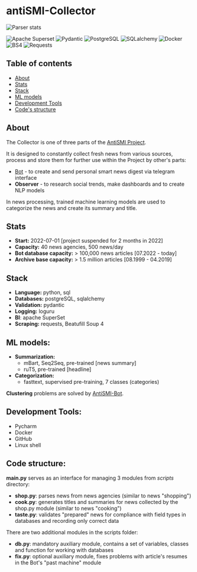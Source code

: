 # antiSMI-Collector
![Parser stats](https://github.com/maxlethal/antiSMI-Collector/blob/master/img/Parser%20stats.png?raw=true)

![Apache Superset](https://img.shields.io/badge/Superset-black?style=flat-square&logo=Superset) ![Pydantic](https://img.shields.io/badge/Pydantic-black?style=flat-square&logo=Pydantic) ![PostgreSQL](https://img.shields.io/badge/PostgreSQL-black?style=flat-square&logo=PostgreSQL) ![SQLalchemy](https://img.shields.io/badge/SQLalchemy-black?style=flat-square&logo=sqlalchemy) ![Docker](https://img.shields.io/badge/Docker-black?style=flat-square&logo=Docker) ![BS4](https://img.shields.io/badge/BeautifulSoup4-black?style=flat-square&logo=BS4) ![Requests](https://img.shields.io/badge/Requests-black?style=flat-square&logo=Requests) 

## Table of contents

* [About](#about)
* [Stats](#stats)
* [Stack](#stack)
* [ML models](#ml-models)
* [Development Tools](#development-tools)
* [Code's structure](#code-structure)


## About

The Collector is one of three parts of the [AntiSMI Project](https://github.com/maxlethal/antiSMI-Project).

It is designed to constantly collect fresh news from various sources, process and store them for further use within the Project by other's parts:
* [Bot](https://github.com/maxlethal/antiSMI-Bot) - to create and send personal smart news digest via telegram interface 
* **Observer** - to research social trends, make dashboards and to create NLP models

In news processing, trained machine learning models are used to categorize the news and create its summary and title.

## Stats
* **Start:** 2022-07-01 [project suspended for 2 months in 2022]
* **Capacity:** 40 news agencies, 500 news/day
* **Bot database capacity:** > 100,000 news articles [07.2022 - today]
* **Archive base capacity:** > 1.5 million articles [08.1999 - 04.2019]

## Stack

* **Language:** python, sql 
* **Databases:** postgreSQL, sqlalchemy
* **Validation:** pydantic
* **Logging:** loguru
* **BI**: apache SuperSet
* **Scraping:**  requests, Beatufill Soup 4

## ML models:

- **Summarization:**
    - mBart, Seq2Seq, pre-trained [news summary]
    - ruT5, pre-trained [headline]
- **Categorization:**
    - fasttext, supervised pre-training, 7 classes (categories)

**Clustering** problems are solved by [AntiSMI-Bot](https://github.com/maxlethal/antiSMI-Bot).

## Development Tools:
- Pycharm
- Docker
- GitHub
- Linux shell


## Code structure:

**main.py** serves as an interface for managing 3 modules from _scripts_ directory:
- **shop.py**: parses news from news agencies (similar to news "shopping")
- **cook.py**: generates titles and summaries for news collected by the shop.py module (similar to news "cooking")
- **taste.py**: validates "prepared" news for compliance with field types in databases and recording only correct data

There are two additional modules in the scripts folder:
- **db.py**: mandatory auxiliary module, contains a set of variables, classes and function for working with databases
- **fix.py**: optional auxiliary module, fixes problems with article's resumes in the Bot's "past machine" module

